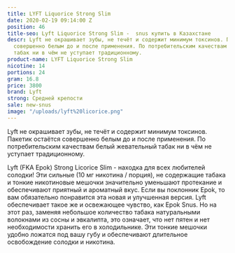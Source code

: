 ```yaml
---
title: LYFT Liquorice Strong Slim
date: 2020-02-19 09:14:00 Z
position: 46
title-seo: Lyft Liquorice Strong Slim -  snus купить в Казахстане
descr: Lyft не окрашивает зубы, не течёт и содержит минимум токсинов. Пакетик остаётся
  совершенно белым до и после применения. По потребительским качествам белый жевательный
  табак ни в чём не уступает традиционному.
product-name: LYFT Liquorice Strong Slim
nicotine: 14
portions: 24
gram: 16.8
price: 3800
brand: Lyft
strong: Средней крепости
sale: new-snus
image: "/uploads/lyft%20licorice.png"
---
```


Lyft не окрашивает зубы, не течёт и содержит минимум токсинов. Пакетик остаётся совершенно белым до и после применения. По потребительским качествам белый жевательный табак ни в чём не уступает традиционному.


Lyft (FKA Epok) Strong Licorice Slim - находка для всех любителей солодки! Эти сильные (10 мг никотина / порция), не содержащие табака и тонкие никотиновые мешочки 
значительно уменьшают протекание и обеспечивают приятный и ароматный вкус.
Если вы поклонник Epok, то вам обязательно понравится эта новая и улучшенная версия. Lyft обеспечивает такое же  и освежающее чувство, как Epok Snus. Но на этот раз, заменяя небольшое количество табака натуральными волокнами из сосны и эвкалипта, это означает, что нет пятен и нет необходимости хранить его в холодильнике. Эти тонкие мешочки удобно ложатся под вашу губу и обеспечивают длительное освобождение солодки и никотина.